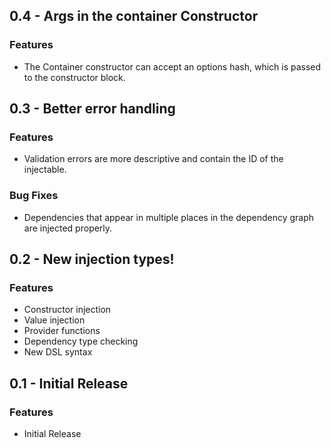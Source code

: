 ## 0.4 - Args in the container Constructor

### Features

* The Container constructor can accept an options hash, which is passed to the constructor block.

## 0.3 - Better error handling

### Features

* Validation errors are more descriptive and contain the ID of the injectable.

### Bug Fixes

* Dependencies that appear in multiple places in the dependency graph are injected properly.

## 0.2 - New injection types!

### Features

* Constructor injection
* Value injection
* Provider functions
* Dependency type checking
* New DSL syntax

## 0.1 - Initial Release

### Features

* Initial Release
